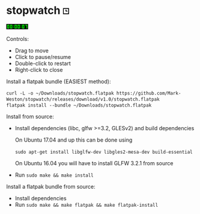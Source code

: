 # stopwatch ![icon](stopwatch.png)

![Screenshot](screenshot.png)

Controls:
* Drag to move
* Click to pause/resume
* Double-click to restart
* Right-click to close

Install a flatpak bundle (EASIEST method):
    
    curl -L -o ~/Downloads/stopwatch.flatpak https://github.com/Mark-Weston/stopwatch/releases/download/v1.0/stopwatch.flatpak
    flatpak install --bundle ~/Downloads/stopwatch.flatpak


Install from source:
* Install dependencies (libc, glfw >=3.2, GLESv2) and build dependencies
  
  On Ubuntu 17.04 and up this can be done using
  
  `sudo apt-get install libglfw-dev libgles2-mesa-dev build-essential`
  
  On Ubuntu 16.04 you will have to install GLFW 3.2.1 from source

* Run `sudo make && make install`

Install a flatpak bundle from source:
* Install dependencies
* Run `sudo make && make flatpak && make flatpak-install`
